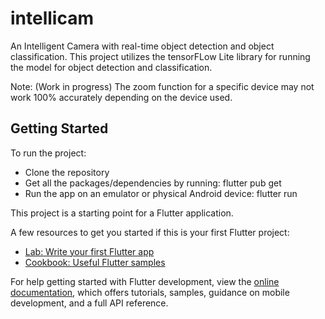 # intellicam

An Intelligent Camera with real-time object detection and object classification.
This project utilizes the tensorFLow Lite library for running the model for object detection and classification.

Note: (Work in progress) The zoom function for a specific device may not work 100% accurately depending on the device used.

## Getting Started

To run the project:
- Clone the repository
- Get all the packages/dependencies by running: flutter pub get
- Run the app on an emulator or physical Android device: flutter run

This project is a starting point for a Flutter application.

A few resources to get you started if this is your first Flutter project:

- [Lab: Write your first Flutter app](https://docs.flutter.dev/get-started/codelab)
- [Cookbook: Useful Flutter samples](https://docs.flutter.dev/cookbook)

For help getting started with Flutter development, view the
[online documentation](https://docs.flutter.dev/), which offers tutorials,
samples, guidance on mobile development, and a full API reference.
